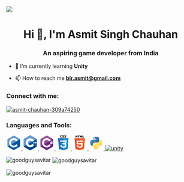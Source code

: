  <img  src="C:\Github Projects\GoodGuySavitar\Passport Photo-69KB - Copy.jpeg">
<h1 align="center">Hi 👋, I'm Asmit Singh Chauhan</h1>
<h3 align="center">An aspiring game developer from India</h3>

- 🌱 I’m currently learning **Unity**

- 📫 How to reach me **blr.asmit@gmail.com**

<h3 align="left">Connect with me:</h3>
<p align="left">
<a href="https://linkedin.com/in/asmit-chauhan-309a74250" target="blank"><img align="center" src="https://raw.githubusercontent.com/rahuldkjain/github-profile-readme-generator/master/src/images/icons/Social/linked-in-alt.svg" alt="asmit-chauhan-309a74250" height="30" width="40" /></a>
</p>

<h3 align="left">Languages and Tools:</h3>
<p align="left"> <a href="https://www.cprogramming.com/" target="_blank" rel="noreferrer"> <img src="https://raw.githubusercontent.com/devicons/devicon/master/icons/c/c-original.svg" alt="c" width="40" height="40"/> </a> <a href="https://www.w3schools.com/cpp/" target="_blank" rel="noreferrer"> <img src="https://raw.githubusercontent.com/devicons/devicon/master/icons/cplusplus/cplusplus-original.svg" alt="cplusplus" width="40" height="40"/> </a> <a href="https://www.w3schools.com/cs/" target="_blank" rel="noreferrer"> <img src="https://raw.githubusercontent.com/devicons/devicon/master/icons/csharp/csharp-original.svg" alt="csharp" width="40" height="40"/> </a> <a href="https://www.w3schools.com/css/" target="_blank" rel="noreferrer"> <img src="https://raw.githubusercontent.com/devicons/devicon/master/icons/css3/css3-original-wordmark.svg" alt="css3" width="40" height="40"/> </a> <a href="https://www.w3.org/html/" target="_blank" rel="noreferrer"> <img src="https://raw.githubusercontent.com/devicons/devicon/master/icons/html5/html5-original-wordmark.svg" alt="html5" width="40" height="40"/> </a> <a href="https://www.python.org" target="_blank" rel="noreferrer"> <img src="https://raw.githubusercontent.com/devicons/devicon/master/icons/python/python-original.svg" alt="python" width="40" height="40"/> </a> <a href="https://unity.com/" target="_blank" rel="noreferrer"> <img src="https://www.vectorlogo.zone/logos/unity3d/unity3d-icon.svg" alt="unity" width="40" height="40"/> </a> </p>

<p><img align="left" src="https://github-readme-stats.vercel.app/api/top-langs?username=goodguysavitar&show_icons=true&locale=en&layout=compact" alt="goodguysavitar" /></p>

<p>&nbsp;<img align="center" src="https://github-readme-stats.vercel.app/api?username=goodguysavitar&show_icons=true&locale=en" alt="goodguysavitar" /></p>

<p><img align="center" src="https://github-readme-streak-stats.herokuapp.com/?user=goodguysavitar&" alt="goodguysavitar" /></p>
